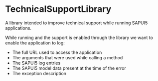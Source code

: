 # TechnicalSupportLibrary

A library intended to improve technical support while running SAPUI5 applications.

While running and the support is enabled through the library we want to enable the application to log:

* The full URL used to access the application
* The arguments that were used while calling a method
* The SAPUI5 log entries
* The SAPUI5 model data present at the time of the error
* The exception description
